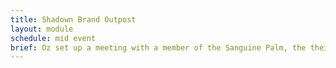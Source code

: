 ```yaml
---
title: Shadown Brand Outpost
layout: module
schedule: mid event
brief: Oz set up a meeting with a member of the Sanguine Palm, the theives guild of the Inspired. The Sanguine Palm will use the new player member as the hook or an NPC member using the shadow brand rogue card if necessary (not an actual shadow brand member). They are not a fan of this organization moving in on their territory and have told Oz that they hail from Urnst, a large city along the mountain range. This city is 5 to 10 days travel away but is apparently spreading its influence once more. The palm will send a member to lead the adventurers on a raid on the outpost. There will be a number of guards and clay dolls with a small treasure box and leaves on each npc. Found within will be a number of documents outlining setting up the four ending modules. After finding the notes in the Shadow Brand outpost the players may sniff out the true goal of the Shadow Brand using deduction, analysis, search location, or scientific research. The PCs find that the main goal of the Shadow Brand is to capture and study one of the lizardfolk.
---
```

